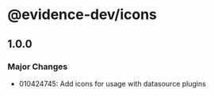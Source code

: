 # @evidence-dev/icons

## 1.0.0

### Major Changes

- 010424745: Add icons for usage with datasource plugins
